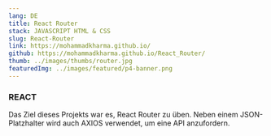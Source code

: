 ```yaml
---
lang: DE
title: React Router
stack: JAVASCRIPT HTML & CSS
slug: React-Router
link: https://mohammadkharma.github.io/
github: https://mohammadkharma.github.io/React_Router/
thumb: ../images/thumbs/router.jpg
featuredImg: ../images/featured/p4-banner.png
---
```


### REACT

Das Ziel dieses Projekts war es, React Router zu üben. Neben einem JSON-Platzhalter wird auch AXIOS verwendet, um eine API anzufordern.
